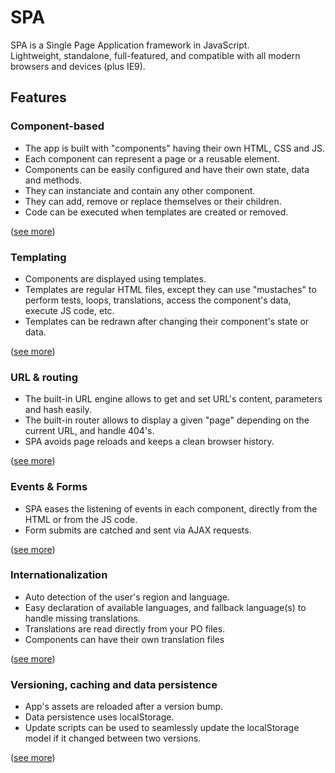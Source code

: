 # SPA

SPA is a Single Page Application framework in JavaScript.<br>
Lightweight, standalone, full-featured, and compatible with all modern browsers and devices (plus IE9).

## Features

### Component-based

- The app is built with "components" having their own HTML, CSS and JS.
- Each component can represent a page or a reusable element.
- Components can be easily configured and have their own state, data and methods.
- They can instanciate and contain any other component.
- They can add, remove or replace themselves or their children.
- Code can be executed when templates are created or removed.


([see more](components.md))


### Templating

- Components are displayed using templates.
- Templates are regular HTML files, except they can use "mustaches" to perform tests, loops, translations, access the component's data, execute JS code, etc.
- Templates can be redrawn after changing their component's state or data.

([see more](templates.md))

### URL & routing

- The built-in URL engine allows to get and set URL's content, parameters and hash easily.
- The built-in router allows to display a given "page" depending on the current URL, and handle 404's.
- SPA avoids page reloads and keeps a clean browser history.

([see more](routing.md))


### Events & Forms

- SPA eases the listening of events in each component, directly from the HTML or from the JS code.
- Form submits are catched and sent via AJAX requests.

([see more](events.md))


### Internationalization

- Auto detection of the user's region and language.
- Easy declaration of available languages, and fallback language(s) to handle missing translations.
- Translations are read directly from your PO files.
- Components can have their own translation files

([see more](internationalization.md))


### Versioning, caching and data persistence

- App's assets are reloaded after a version bump.
- Data persistence uses localStorage.
- Update scripts can be used to seamlessly update the localStorage model if it changed between two versions.

([see more](cache-and-data.md))
